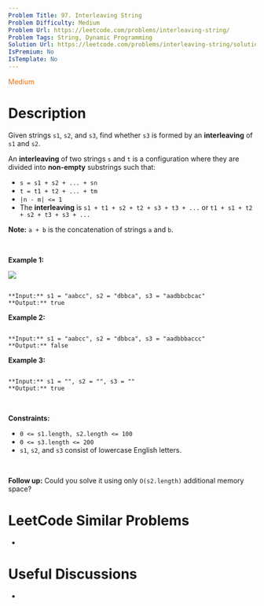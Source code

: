 ```yaml
---
Problem Title: 97. Interleaving String
Problem Difficulty: Medium
Problem Url: https://leetcode.com/problems/interleaving-string/
Problem Tags: String, Dynamic Programming
Solution Url: https://leetcode.com/problems/interleaving-string/solution/
IsPremium: No
IsTemplate: No
---
```


<span style="color: rgb(239, 108, 0);">Medium</span>

# Description

Given strings `s1`, `s2`, and `s3`, find whether `s3` is formed by an **interleaving** of `s1` and `s2`.


An **interleaving** of two strings `s` and `t` is a configuration where they are divided into **non-empty** substrings such that:


* `s = s1 + s2 + ... + sn`
* `t = t1 + t2 + ... + tm`
* `|n - m| <= 1`
* The **interleaving** is `s1 + t1 + s2 + t2 + s3 + t3 + ...` or `t1 + s1 + t2 + s2 + t3 + s3 + ...`


**Note:** `a + b` is the concatenation of strings `a` and `b`.


 


**Example 1:**


![](https://assets.leetcode.com/uploads/2020/09/02/interleave.jpg)

```

**Input:** s1 = "aabcc", s2 = "dbbca", s3 = "aadbbcbcac"
**Output:** true

```

**Example 2:**



```

**Input:** s1 = "aabcc", s2 = "dbbca", s3 = "aadbbbaccc"
**Output:** false

```

**Example 3:**



```

**Input:** s1 = "", s2 = "", s3 = ""
**Output:** true

```

 


**Constraints:**


* `0 <= s1.length, s2.length <= 100`
* `0 <= s3.length <= 200`
* `s1`, `s2`, and `s3` consist of lowercase English letters.


 


**Follow up:** Could you solve it using only `O(s2.length)` additional memory space?




# LeetCode Similar Problems

- []()

# Useful Discussions

- []()
